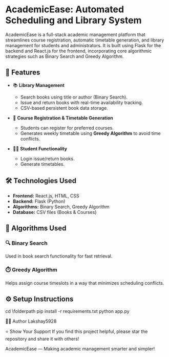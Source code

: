 # AcademicEase: Automated Scheduling and Library System

AcademicEase is a full-stack academic management platform that streamlines course registration, automatic timetable generation, and library management for students and administrators.
It is built using Flask for the backend and React.js for the frontend, incorporating core algorithmic strategies such as Binary Search and Greedy Algorithm.

## 🚀 Features

- 📚 **Library Management**
  - Search books using title or author (Binary Search).
  - Issue and return books with real-time availability tracking.
  - CSV-based persistent book data storage.

- 📆 **Course Registration & Timetable Generation**
  - Students can register for preferred courses.
  - Generates weekly timetable using **Greedy Algorithm** to avoid time conflicts.

- 👨‍🏫 **Student Functionality**
  - Login issue/return books.
  - Generate timetables.

## 🛠️ Technologies Used

- **Frontend:** React.js, HTML, CSS
- **Backend:** Flask (Python)
- **Algorithms:** Binary Search, Greedy Algorithm
- **Database:** CSV files (Books & Courses)

## 📌 Algorithms Used

### 🔍 Binary Search
Used in book search functionality for fast retrieval.

### ⏱️ Greedy Algorithm
Helps assign course timeslots in a way that minimizes scheduling conflicts.

## ⚙️ Setup Instructions

cd \folderpath
pip install -r requirements.txt
python app.py

🙋‍♂️ Author
Lakshay5928

⭐️ Show Your Support
If you find this project helpful, please star the repository and share it with others!

AcademicEase — Making academic management smarter and simpler!
